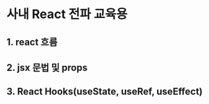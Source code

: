 # 사내 React 전파 교육용

## 1. react 흐름

## 2. jsx 문법 및 props

## 3. React Hooks(useState, useRef, useEffect)
